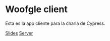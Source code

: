 # Woofgle client

Esta es la app cliente para la charla de Cypress.

[Slides](https://docs.google.com/presentation/d/1XeYljx8zXDcps5vrfPC-2d1DCGvH58PCqHndZ3OJWUw/edit?usp=sharing)
[Server](https://github.com/goncy/woofgle-server)

